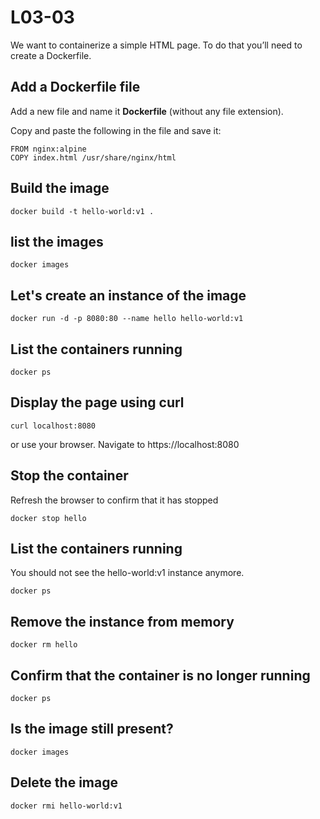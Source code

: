 # L03-03

We want to containerize a simple HTML page.  To do that you’ll need to create a Dockerfile.

## Add a Dockerfile file

Add a new file and name it **Dockerfile** (without any file extension).

Copy and paste the following in the file and save it:

    FROM nginx:alpine
    COPY index.html /usr/share/nginx/html

## Build the image

    docker build -t hello-world:v1 .

## list the images

    docker images

## Let's create an instance of the image

    docker run -d -p 8080:80 --name hello hello-world:v1

## List the containers running

    docker ps

## Display the page using curl

    curl localhost:8080

or use your browser. Navigate to https://localhost:8080

## Stop the container

Refresh the browser to confirm that it has stopped

    docker stop hello

## List the containers running

You should not see the hello-world:v1 instance anymore.

    docker ps

## Remove the instance from memory

    docker rm hello

## Confirm that the container is no longer running

    docker ps

## Is the image still present?

    docker images

## Delete the image

    docker rmi hello-world:v1